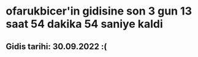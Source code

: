 # ofarukbicer'in gidisine son 3 gun 13 saat 54 dakika 54 saniye kaldi

## Gidis tarihi: 30.09.2022 :(